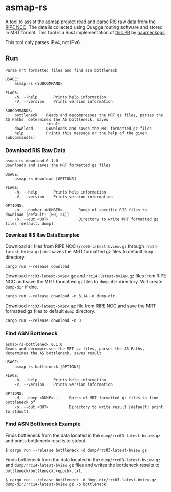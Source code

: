 # asmap-rs
A tool to assist the [asmap](https://github.com/sipa/asmap) project read and parse RIS raw data from the [RIPE NCC](https://www.ripe.net/analyse/internet-measurements/routing-information-service-ris/ris-raw-data).
The data is collected using Quagga routing software and stored in MRT format. 
This tool is a Rust implementation of [this PR](https://github.com/sipa/asmap/pull/1) by [naumenkogs](https://github.com/naumenkogs).

This tool only parses IPv4, not IPv6.

## Run
```
Parse mrt formatted files and find asn bottleneck

USAGE:
    asmap-rs <SUBCOMMAND>

FLAGS:
    -h, --help       Prints help information
    -V, --version    Prints version information

SUBCOMMANDS:
    bottleneck    Reads and decompresses the MRT gz files, parses the AS Paths, determines the AS bottleneck, saves
                  result
    download      Downloads and saves the MRT formatted gz files
    help          Prints this message or the help of the given subcommand(s)
```

### Download RIS Raw Data
```
asmap-rs-download 0.1.0
Downloads and saves the MRT formatted gz files

USAGE:
    asmap-rs download [OPTIONS]

FLAGS:
    -h, --help       Prints help information
    -V, --version    Prints version information

OPTIONS:
    -n, --number <NUMBER>...    Range of specific RIS files to download [default: [00, 24]]
    -o, --out <OUT>             Directory to write MRT formatted gz files [default: dump]
```

#### Download RIS Raw Data Examples

Download all files  from RIPE NCC (`rrc00-latest-bview.gz` through `rrc24-latest-bview.gz`) and saves the MRT formatted gz files to default `dump` directory.
```
cargo run --release download
```

Download `rrc03-latest-bview.gz` and `rrc14-latest-bview.gz` files from RIPE NCC and save the MRT formatted gz files to `dump-dir` directory.
Will create `dump-dir` if dne.
```
cargo run --release download -n 3,14 -o dump-dir
```

Download `rrc03-latest-bview.gz` file from RIPE NCC and save the MRT formatted gz files to default `dump` directory.
```
cargo run --release download -n 3
```

### Find ASN Bottleneck
```
asmap-rs-bottleneck 0.1.0
Reads and decompresses the MRT gz files, parses the AS Paths, determines the AS bottleneck, saves result

USAGE:
    asmap-rs bottleneck [OPTIONS]

FLAGS:
    -h, --help       Prints help information
    -V, --version    Prints version information

OPTIONS:
    -d, --dump <DUMP>...    Paths of MRT formatted gz files to find bottleneck of
    -o, --out <OUT>         Directory to write result [default: print to stdout]
```

### Find ASN Bottleneck Example
Finds bottleneck from the data located in the `dump/rrc03-latest-bview.gz` and prints bottleneck results to stdout.
```
$ cargo run --release bottleneck -d dump/rrc03-latest-bview.gz
```

Finds bottleneck from the data located in the `dump/rrc03-latest-bview.gz` and `dump/rrc14-latest-bview.gz` files and writes the bottleneck results to `bottleneck/bottleneck.<epoch>.txt`.
```
$ cargo run --release bottleneck -d dump-dir/rrc03-latest-bview.gz dump-dir/rrc14-latest-bview.gz -o bottleneck
```
